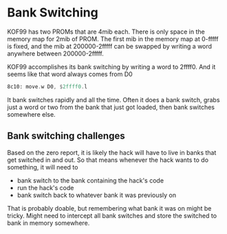 # Bank Switching

KOF99 has two PROMs that are 4mib each. There is only space in the memory map for 2mib of PROM. The first mib in the memory map at 0-fffff is fixed, and the mib at 200000-2fffff can be swapped by writing a word anywhere between 200000-2fffff.

KOF99 accomplishes its bank switching by writing a word to 2ffff0. And it seems like that word always comes from D0

```asm
8c10: move.w D0, $2ffff0.l
```

It bank switches rapidly and all the time. Often it does a bank switch, grabs just a word or two from the bank that just got loaded, then bank switches somewhere else.

## Bank switching challenges

Based on the zero report, it is likely the hack will have to live in banks that get switched in and out. So that means whenever the hack wants to do something, it will need to

- bank switch to the bank containing the hack's code
- run the hack's code
- bank switch back to whatever bank it was previously on

That is probably doable, but remembering what bank it was on might be tricky. Might need to intercept all bank switches and store the switched to bank in memory somewhere.
